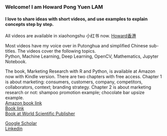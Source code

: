 ### Welcome! I am Howard Pong Yuen LAM
#### I love to share ideas with short videos, and use examples to explain concepts step by step.
All videos are available in xiaohongshu 小红书 now. 
[Howard香港](https://www.xiaohongshu.com/user/profile/5c43e9f2000000000601fca0?xhsshare=CopyLink&appuid=5c43e9f2000000000601fca0&apptime=1709642915)

Most videos have my voice over in Putonghua and simplified Chinese sub-titles.
The videos cover the following topics.<br>
Python, Machine Learning, Deep Learning, OpenCV, Mathematics, Jupyter Notebook. 

The book, Marketing Research with R and Python, is available at Amazon now with Kindle version. There are two chapters with free access. Chapter 1 is about marketing: consumers, customers, company, competitors, collaborators, context; branding strategy. Chapter 2 is about marketing research or not: shampoo promotion example; chocolate bar upsize example.
<br>
[Amazon book link](https://www.amazon.com/s?k=9789811277566&ref=nb_sb_noss)
<br>
[Book link](https://doi.org/10.1142/13446)
<br>
[Book at World Scientific Publisher](https://www.worldscientific.com/worldscibooks/10.1142/13446)
<br>

[Google Scholar](https://scholar.google.com/citations?user=zYs5orEAAAAJ&hl=en)
<br>
[Linkedin](https://www.linkedin.com/in/lampongyuen/)
<br>
